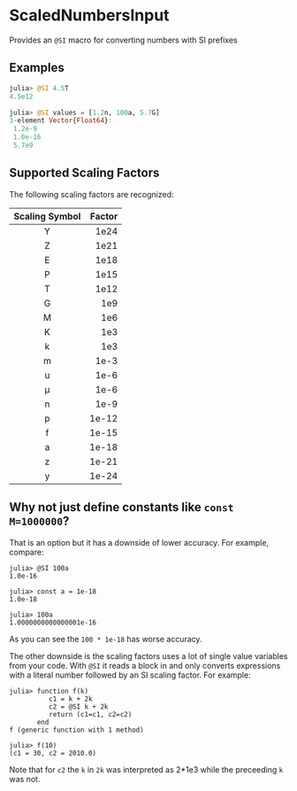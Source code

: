 # ScaledNumbersInput
Provides an `@SI` macro for converting numbers with SI prefixes

## Examples

```julia
julia> @SI 4.5T
4.5e12

julia> @SI values = [1.2n, 100a, 5.7G]
3-element Vector{Float64}:
 1.2e-9
 1.0e-16
 5.7e9

```

## Supported Scaling Factors

The following scaling factors are recognized:

| Scaling Symbol | Factor |
|:--------------:| ------:|
| Y              | 1e24   |
| Z              | 1e21   |
| E              | 1e18   |
| P              | 1e15   |
| T              | 1e12   |
| G              | 1e9    |
| M              | 1e6    |
| K              | 1e3    |
| k              | 1e3    |
| m              | 1e-3   |
| u              | 1e-6   |
| μ              | 1e-6   |
| n              | 1e-9   |
| p              | 1e-12  |
| f              | 1e-15  |
| a              | 1e-18  |
| z              | 1e-21  |
| y              | 1e-24  |

## Why not just define constants like `const M=1000000`?

That is an option but it has a downside of lower accuracy.
For example, compare:

```
julia> @SI 100a
1.0e-16

julia> const a = 1e-18
1.0e-18

julia> 100a
1.0000000000000001e-16
```

As you can see the `100 * 1e-18` has worse accuracy.

The other downside is the scaling factors uses a lot of
single value variables from your code.
With `@SI` it reads a block in and
only converts expressions with a literal number
followed by an SI scaling factor.  For example:

```jldoctest
julia> function f(k)
          c1 = k + 2k
          c2 = @SI k + 2k
          return (c1=c1, c2=c2)
       end
f (generic function with 1 method)

julia> f(10)
(c1 = 30, c2 = 2010.0)

```

Note that for `c2` the `k` in `2k` was interpreted as 2*1e3 while the preceeding `k` was not.
